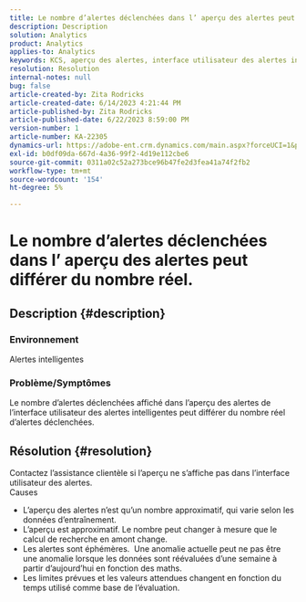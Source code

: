 ```yaml
---
title: Le nombre d’alertes déclenchées dans l’ aperçu des alertes peut différer du nombre réel.
description: Description
solution: Analytics
product: Analytics
applies-to: Analytics
keywords: KCS, aperçu des alertes, interface utilisateur des alertes intelligentes, Adobe Analytics
resolution: Resolution
internal-notes: null
bug: false
article-created-by: Zita Rodricks
article-created-date: 6/14/2023 4:21:44 PM
article-published-by: Zita Rodricks
article-published-date: 6/22/2023 8:59:00 PM
version-number: 1
article-number: KA-22305
dynamics-url: https://adobe-ent.crm.dynamics.com/main.aspx?forceUCI=1&pagetype=entityrecord&etn=knowledgearticle&id=76121687-cf0a-ee11-8f6e-6045bd006239
exl-id: b0df09da-667d-4a36-99f2-4d19e112cbe6
source-git-commit: 0311a02c52a273bce96b47fe2d3fea41a74f2fb2
workflow-type: tm+mt
source-wordcount: '154'
ht-degree: 5%

---
```


# Le nombre d’alertes déclenchées dans l’ aperçu des alertes peut différer du nombre réel.

## Description {#description}


### Environnement

Alertes intelligentes



### <b>Problème/Symptômes</b>

Le nombre d’alertes déclenchées affiché dans l’aperçu des alertes de l’interface utilisateur des alertes intelligentes peut différer du nombre réel d’alertes déclenchées.






## Résolution {#resolution}


Contactez l’assistance clientèle si l’aperçu ne s’affiche pas dans l’interface utilisateur des alertes.
<br>Causes<br>
- L’aperçu des alertes n’est qu’un nombre approximatif, qui varie selon les données d’entraînement.
- L’aperçu est approximatif. Le nombre peut changer à mesure que le calcul de recherche en amont change.
- Les alertes sont éphémères.  Une anomalie actuelle peut ne pas être une anomalie lorsque les données sont réévaluées d’une semaine à partir d’aujourd’hui en fonction des maths.
- Les limites prévues et les valeurs attendues changent en fonction du temps utilisé comme base de l’évaluation.
